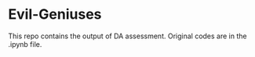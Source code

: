 # Evil-Geniuses
This repo contains the output of DA assessment. Original codes are in the .ipynb file.
